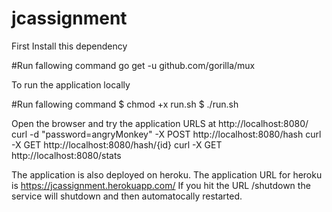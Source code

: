 # jcassignment

First Install this dependency 

#Run fallowing command
go get -u github.com/gorilla/mux

To run the application locally

#Run fallowing command
$ chmod +x run.sh
$ ./run.sh

Open the browser and try the application URLS at http://localhost:8080/
curl -d "password=angryMonkey" -X POST http://localhost:8080/hash
curl -X GET http://localhost:8080/hash/{id}
curl -X GET http://localhost:8080/stats


The application is also deployed on heroku.
The application URL for heroku is https://jcassignment.herokuapp.com/
If you hit the URL /shutdown the service will shutdown and then automatocally restarted.



